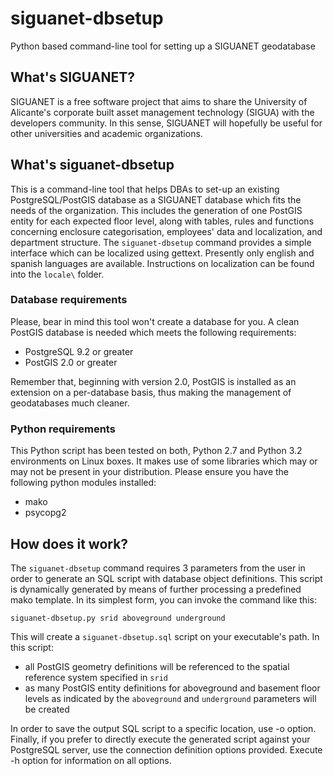 siguanet-dbsetup
================

Python based command-line tool for setting up a SIGUANET geodatabase

## What's SIGUANET?
SIGUANET is a free software project that aims to share the University of Alicante's corporate built asset management technology (SIGUA) with the developers community.
In this sense, SIGUANET will hopefully be useful for other universities and academic organizations.

## What's siguanet-dbsetup
This is a command-line tool that helps DBAs to set-up an existing PostgreSQL/PostGIS database as a SIGUANET database which fits the needs of the organization.
This includes the generation of one PostGIS entity for each expected floor level, along with tables, rules and functions concerning enclosure categorisation, employees' data and localization,  and department structure.
The `siguanet-dbsetup` command provides a simple interface which can be localized using gettext. Presently only english and spanish languages are available. Instructions on localization can be found into the `locale\` folder.

### Database requirements
Please, bear in mind this tool won't create a database for you. A clean PostGIS database is needed which meets the following requirements:
* PostgreSQL 9.2 or greater
* PostGIS 2.0 or greater

Remember that, beginning with version 2.0, PostGIS is installed as an extension on a per-database basis, thus making the management of geodatabases much cleaner.

### Python requirements
This Python script has been tested on both, Python 2.7 and Python 3.2 environments on Linux boxes.
It makes use of some libraries which may or may not be present in your distribution. Please ensure you have the following python modules installed:
* mako
* psycopg2

## How does it work?
The `siguanet-dbsetup` command requires 3 parameters from the user in order to generate an SQL script with database object definitions.
This script is dynamically generated by means of further processing a predefined mako template.
In its simplest form, you can invoke the command like this:

`siguanet-dbsetup.py srid aboveground underground`

This will create a `siguanet-dbsetup.sql` script on your executable's path. In this script:
* all PostGIS geometry definitions will be referenced to the spatial reference system specified in `srid`
* as many PostGIS entity definitions for aboveground and basement floor levels  as indicated by the `aboveground` and `underground` parameters will be created

In order to save the output SQL script to a specific location, use -o option.
Finally, if you prefer to directly execute the generated script against your PostgreSQL server, use the connection definition options provided.
Execute -h option for information on all options.
